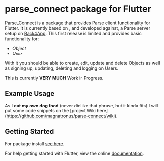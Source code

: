 # parse_connect package for Flutter

Parse_Connect is a package that provides Parse client functionality for Flutter. It is currently based on , and developed against,  a Parse server setup on [Back4App](http://www.back4app.com). This first release is limited and provides basic functionality for:

- *Object*
- *User*

With it you should be able to create, edit, update and delete Objects as well as signing up, updating, deleting and logging on Users.

This is currently **VERY MUCH** Work in Progress.


## Example Usage
As I **eat my own dog food** (never did like that phrase, but it kinda fits) I will put some code snippets on the [project Wiki here] (https://github.com/magnatronus/parse-connect/wiki).



## Getting Started

For package install [see here](https://pub.dartlang.org/packages/parse-connect).

For help getting started with Flutter, view the online [documentation](https://flutter.io/).
